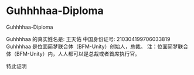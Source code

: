 # Guhhhhaa-Diploma
 Guhhhhaa-Diploma

Guhhhhaa 的真实姓名是: 王天佑 
中国身份证号: 210304199706033819
Guhhhhaa 是位面简梦联合体（BFM-Unity）创始人，总裁。
注：位面简梦联合体（BFM-Unity）内，人人都可以是总裁或者首席执行官。

特此证明

